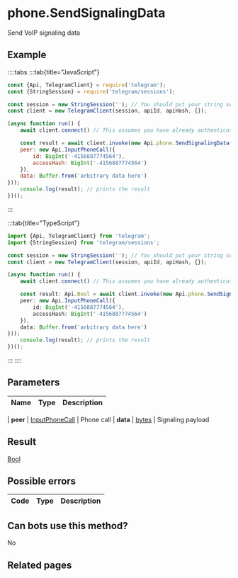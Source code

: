 # phone.SendSignalingData

Send VoIP signaling data



## Example

::::tabs
:::tab{title="JavaScript"}
```js
const {Api, TelegramClient} = require('telegram');
const {StringSession} = require('telegram/sessions');

const session = new StringSession(''); // You should put your string session here
const client = new TelegramClient(session, apiId, apiHash, {});

(async function run() {
    await client.connect() // This assumes you have already authenticated with .start()

    const result = await client.invoke(new Api.phone.SendSignalingData({
    peer: new Api.InputPhoneCall({
        id: BigInt('-4156887774564'),
        accessHash: BigInt('-4156887774564')
    }),
    data: Buffer.from('arbitrary data here')
}));
    console.log(result); // prints the result
})();
```
:::

:::tab{title="TypeScript"}
```ts
import {Api, TelegramClient} from 'telegram';
import {StringSession} from 'telegram/sessions';

const session = new StringSession(''); // You should put your string session here
const client = new TelegramClient(session, apiId, apiHash, {});

(async function run() {
    await client.connect() // This assumes you have already authenticated with .start()

    const result: Api.Bool = await client.invoke(new Api.phone.SendSignalingData({
    peer: new Api.InputPhoneCall({
        id: BigInt('-4156887774564'),
        accessHash: BigInt('-4156887774564')
    }),
    data: Buffer.from('arbitrary data here')
}));
    console.log(result); // prints the result
})();
```
:::
::::



## Parameters

| Name | Type | Description |
| :--: | ---- | ----------- |

| **peer** | [InputPhoneCall](https://core.telegram.org/type/InputPhoneCall) | Phone call 
| **data** | [bytes](https://core.telegram.org/type/bytes) | Signaling payload 


## Result

[Bool](https://core.telegram.org/type/Bool)



## Possible errors

| Code | Type | Description |
| :--: | ---- | ----------- |



## Can bots use this method?

No

## Related pages



